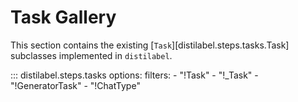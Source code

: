 # Task Gallery

This section contains the existing [`Task`][distilabel.steps.tasks.Task] subclasses implemented in `distilabel`.

::: distilabel.steps.tasks
    options:
        filters:
        - "!Task"
        - "!_Task"
        - "!GeneratorTask"
        - "!ChatType"
